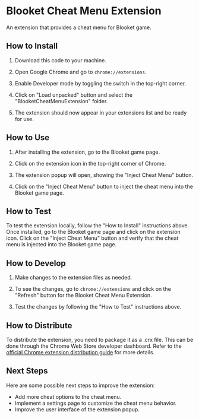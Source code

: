 # Blooket Cheat Menu Extension

An extension that provides a cheat menu for Blooket game.

## How to Install

1. Download this code to your machine.

2. Open Google Chrome and go to `chrome://extensions`.

3. Enable Developer mode by toggling the switch in the top-right corner.

4. Click on "Load unpacked" button and select the "BlooketCheatMenuExtension" folder.

5. The extension should now appear in your extensions list and be ready for use.

## How to Use

1. After installing the extension, go to the Blooket game page.

2. Click on the extension icon in the top-right corner of Chrome.

3. The extension popup will open, showing the "Inject Cheat Menu" button.

4. Click on the "Inject Cheat Menu" button to inject the cheat menu into the Blooket game page.

## How to Test

To test the extension locally, follow the "How to Install" instructions above. Once installed, go to the Blooket game page and click on the extension icon. Click on the "Inject Cheat Menu" button and verify that the cheat menu is injected into the Blooket game page.

## How to Develop

1. Make changes to the extension files as needed.

2. To see the changes, go to `chrome://extensions` and click on the "Refresh" button for the Blooket Cheat Menu Extension.

3. Test the changes by following the "How to Test" instructions above.

## How to Distribute

To distribute the extension, you need to package it as a .crx file. This can be done through the Chrome Web Store developer dashboard. Refer to the [official Chrome extension distribution guide](https://developer.chrome.com/docs/extensions/mv3/hosting/) for more details.

## Next Steps

Here are some possible next steps to improve the extension:

- Add more cheat options to the cheat menu.
- Implement a settings page to customize the cheat menu behavior.
- Improve the user interface of the extension popup.
